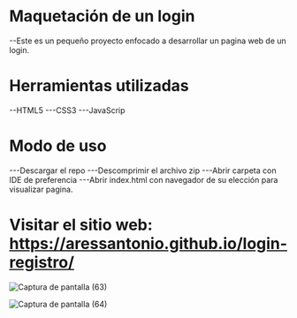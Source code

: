 # Maquetación de un login
--Este es un pequeño proyecto enfocado a desarrollar un pagina web de un login.

# Herramientas utilizadas
--HTML5
---CSS3
---JavaScrip

# Modo de uso
---Descargar el repo 
---Descomprimir el archivo zip
---Abrir carpeta con IDE de preferencia
---Abrir index.html con navegador de su elección para visualizar pagina.

# Visitar el sitio web: https://aressantonio.github.io/login-registro/



![Captura de pantalla (63)](https://user-images.githubusercontent.com/99376135/209054707-3a87ffb2-5b9a-45c0-ac00-1998d1bbb86a.png)

![Captura de pantalla (64)](https://user-images.githubusercontent.com/99376135/209054755-f28193c8-afe0-4b53-b6cd-4ee2bb9c1e21.png)
